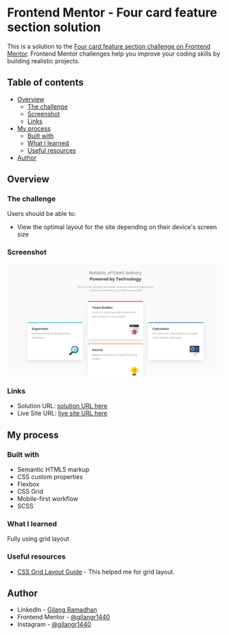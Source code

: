 # Frontend Mentor - Four card feature section solution

This is a solution to the [Four card feature section challenge on Frontend Mentor](https://www.frontendmentor.io/challenges/four-card-feature-section-weK1eFYK). Frontend Mentor challenges help you improve your coding skills by building realistic projects.

## Table of contents

- [Overview](#overview)
  - [The challenge](#the-challenge)
  - [Screenshot](#screenshot)
  - [Links](#links)
- [My process](#my-process)
  - [Built with](#built-with)
  - [What I learned](#what-i-learned)
  - [Useful resources](#useful-resources)
- [Author](#author)

## Overview

### The challenge

Users should be able to:

- View the optimal layout for the site depending on their device's screen size

### Screenshot

![](./screenshot.JPG)

### Links

- Solution URL: [solution URL here](https://www.frontendmentor.io/solutions/four-card-feature-section-0JC3Bjdvhh)
- Live Site URL: [live site URL here](https://gilangr1440.github.io/four-card-feature/)

## My process

### Built with

- Semantic HTML5 markup
- CSS custom properties
- Flexbox
- CSS Grid
- Mobile-first workflow
- SCSS

### What I learned

Fully using grid layout

### Useful resources

- [CSS Grid Layout Guide](https://css-tricks.com/snippets/css/complete-guide-grid/) - This helped me for grid layout.

## Author

- LinkedIn - [Gilang Ramadhan](https://www.linkedin.com/in/gilangr1440/)
- Frontend Mentor - [@gilangr1440](https://www.frontendmentor.io/profile/gilangr1440)
- Instagram - [@gilangr1440](https://www.instagram.com/gilangr1440/)
